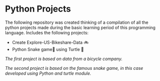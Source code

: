 # Python Projects 

The following repository was created thinking of a compilation of all the python projects made during the basic learning period of this programming language. Includes the following projects:

- Create Explore-US-Bikeshare-Data 🚲
- Python Snake game🐍 using Turtle 🐢

_The first project is based on data from a bicycle company._

_The second project is based on the famous snake game, in this case developed using Python and turtle module._
